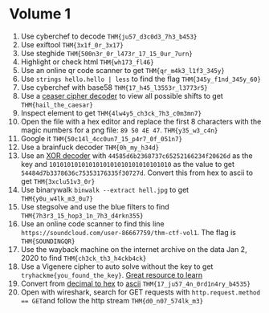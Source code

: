 # Volume 1


1. Use cyberchef to decode `THM{ju57_d3c0d3_7h3_b453}`
2. Use exiftool `THM{3x1f_0r_3x17}`
3. Use steghide `THM{500n3r_0r_l473r_17_15_0ur_7urn}`
4. Highlight or check html `THM{wh173_fl46}`
5. Use an online qr code scanner to get `THM{qr_m4k3_l1f3_345y}`
6. Use `strings hello.hello | less` to find the flag `THM{345y_f1nd_345y_60}`
7. Use cyberchef with base58 `THM{17_h45_l3553r_l3773r5}`
8. Use a [ceaser cipher decoder](https://www.dcode.fr/caesar-cipher) to view all possible shifts to get `THM{hail_the_caesar}`
9. Inspect element to get `THM{4lw4y5_ch3ck_7h3_c0m3mn7}`
10. Open the file with a hex editor and replace the first 8 characters with the magic numbers for a png file: `89 50 4E 47`. `THM{y35_w3_c4n}`
11. Google it `THM{50c14l_4cc0un7_15_p4r7_0f_051n7}`
12. Use a brainfuck decoder `THM{0h_my_h34d}`
13. Use an [XOR decoder](https://md5decrypt.net/en/Xor/) with `44585d6b2368737c65252166234f20626d` as the key and `1010101010101010101010101010101010` as the value to get `54484d7b3378636c75353176335f30727d`. Convert this from hex to ascii to get `THM{3xclu51v3_0r}`
14. Use binarywalk `binwalk --extract hell.jpg` to get `THM{y0u_w4lk_m3_0u7}`
15. Use stegsolve and use the blue filters to find `THM{7h3r3_15_hop3_1n_7h3_d4rkn355}`
16. Use an online code scanner to find this line `https://soundcloud.com/user-86667759/thm-ctf-vol1`. The flag is `THM{SOUNDINGQR}`
17. Use the wayback machine on the internet archive on the data Jan 2, 2020 to find `THM{ch3ck_th3_h4ckb4ck}`
18. Use a Vigenere cipher to auto solve without the key to get `tryhackme{you_found_the_key}`. [Great resource to learn](https://www.boxentriq.com/code-breaking/vigenere-cipher)
19. Convert from [decimal to hex](https://www.rapidtables.com/convert/number/decimal-to-hex.html) to [ascii](https://gchq.github.io/CyberChef/) `THM{17_ju57_4n_0rd1n4ry_b4535}`
20. Open with wireshark, search for GET requests with `http.request.method == GET`and follow the http stream `THM{d0_n07_574lk_m3}`
